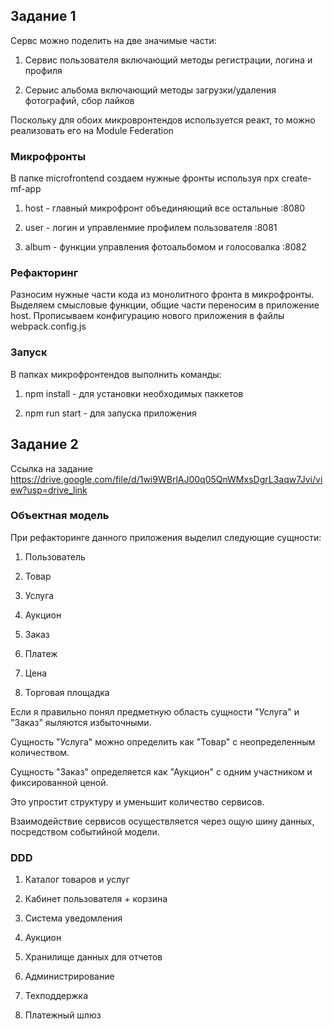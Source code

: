 ## Задание 1

Сервс можно поделить на две значимые части:
	
1) Сервис пользователя включающий методы регистрации, логина и профиля

2) Серыис альбома включающий методы загрузки/удаления фотографий,  сбор лайков
	
Поскольку для обоих микровронтендов используется реакт, то можно реализовать его на Module Federation

### Микрофронты

В папке microfrontend создаем нужные фронты используя npx create-mf-app

1) host - главный микрофронт объединяющий все остальные :8080

2) user - логин и управленмие профилем пользователя :8081

3) album - функции управления фотоальбомом и голосовалка :8082

### Рефакторинг

Разносим нужные части кода из монолитного фронта в микрофронты. Выделяем смысловые функции, общие части переносим в приложение host.
Прописываем конфигурацию нового приложения в файлы webpack.config.js

### Запуск

В папках микрофронтендов выполнить команды:

1) npm install - для установки необходимых паккетов

2) npm run start - для запуска приложения

## Задание 2

Ссылка на задание https://drive.google.com/file/d/1wi9WBrlAJ00q05QnWMxsDgrL3aqw7Jvi/view?usp=drive_link

### Объектная модель

При рефакторинге данного приложения выделил следующие сущности:

1) Пользователь

2) Товар

3) Услуга

4) Аукцион

5) Заказ

6) Платеж

7) Цена

8) Торговая площадка

Если я правильно понял предметную область сущности "Услуга" и "Заказ" яыляются избыточными. 

Сущность "Услуга" можно определить как "Товар" с неопределенным количеством.

Сущность "Заказ" определяется как "Аукцион" с одним участником и фиксированной ценой.

Это упростит структуру и уменьшит количество сервисов.

Взаимодействие сервисов осуществляется через ощую шину данных, посредством событийной модели.

### DDD

1) Каталог товаров и услуг

2) Кабинет пользователя + корзина

3) Система уведомления

4) Аукцион

5) Хранилище данных для отчетов

6) Администрирование 

7) Техподдержка

8) Платежный шлюз

